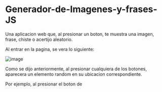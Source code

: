 # Generador-de-Imagenes-y-frases-JS
Una aplicacion web que, al presionar un boton, te muestra una imagen, frase, chiste o acertijo aleatorio.

Al entrar en la pagina, se vera lo siguiente:

![image](https://user-images.githubusercontent.com/107152796/213923685-25370130-0b88-427b-8429-cebb5f6ef1fa.png)

Como se dijo anteriormente, al presionar cualquiera de los botones, aparecera un elemento random en su ubicacion correspondiente.

Por ejemplo, al presionar el boton de 
